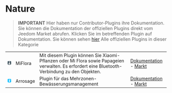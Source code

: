 
# Nature


>**IMPORTANT**
>Hier haben nur Contributor-Plugins ihre Dokumentation. Sie können die Dokumentation der offiziellen Plugins direkt vom Jeedom Market abrufen. Klicken Sie im betreffenden Plugin auf Dokumentation.
>Sie können sehen [hier](https://market.jeedom.com/index.php?v=d&p=market&type=plugin&categorie=nature) Alle offiziellen Plugins in dieser Kategorie


| | | | |
|--- | --- | --- | ---|
|<img src="MiFlora/MiFlora_icon.png" class="pluginLogo" width="100" />|MiFlora|Mit diesem Plugin können Sie Xiaomi-Pflanzen oder Mi Flora sowie Papageien verwalten. Es erfordert eine Bluetooth-Verbindung zu den Objekten.|[Dokumentation](https://NextDom.github.io/plugin-MiFlora/fr_FR) - [Markt](https://market.jeedom.com/index.php?v=d&p=market_display&id=2686)|
|<img src="arrosage/arrosage_icon.png" class="pluginLogo" width="100" />|Arrosage|Plugin für das Mehrzonen-Bewässerungsmanagement|[Dokumentation](https://jeedom.github.io/) - [Markt](https://market.jeedom.com/index.php?v=d&p=market_display&id=2353)|
